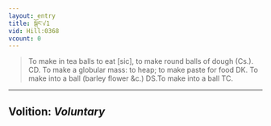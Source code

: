 ```yaml
---
layout: entry
title: སྒོང་√1
vid: Hill:0368
vcount: 0
---
```

> To make in tea balls to eat [sic], to make round balls of dough (Cs\.)\. CD\. To make a globular mass: to heap; to make paste for food DK\. To make into a ball (barley flower &c\.) DS\.To make into a ball TC\.

---
Volition: _Voluntary_
---

